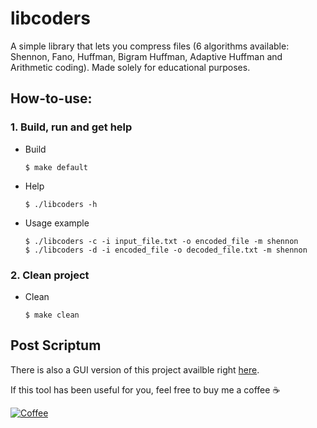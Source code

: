 # libcoders
A simple library that lets you compress files (6 algorithms available: Shennon, Fano, Huffman, Bigram Huffman, Adaptive Huffman and Arithmetic coding). Made solely for educational purposes.

## How-to-use:

### 1. Build, run and get help

  * Build
    ```
    $ make default
    ```
  
  * Help
    ```
    $ ./libcoders -h
    ```
  
  * Usage example
    ```
    $ ./libcoders -c -i input_file.txt -o encoded_file -m shennon
    $ ./libcoders -d -i encoded_file -o decoded_file.txt -m shennon
    ```
  
  ### 2. Clean project

  * Clean
  
    ```
    $ make clean
    ```

## Post Scriptum
There is also a GUI version of this project availble right [here](https://github.com/snovvcrash/LibCoders-GUI "LibCoders-GUI").

If this tool has been useful for you, feel free to buy me a coffee :coffee:

[![Coffee](https://www.buymeacoffee.com/assets/img/custom_images/orange_img.png)](https://buymeacoff.ee/snovvcrash)

